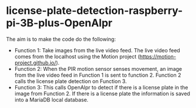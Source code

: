 # license-plate-detection-raspberry-pi-3B-plus-OpenAlpr
The aim is to make the code do the following: 
- Function 1: Take images from the live video feed. The live video feed comes from the localhost using the Motion project (https://motion-project.github.io/). 
- Function 2: When the PIR motion sensor senses movement, an image from the live video feed in Function 1 is sent to function 2. Function 2 calls the license plate detection on Function 3. 
- Function 3: This calls OpenAlpr to detect if there is a license plate in the image from Function 2. If there is a license plate the information is saved into a MariaDB local database.
